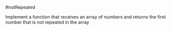 #notRepeated

Implement a function that receives an array of numbers and returns the first number that is not repeated in the array